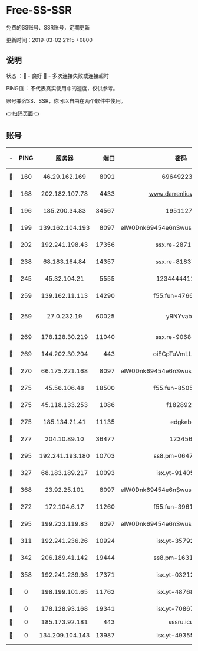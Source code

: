 # Free-SS-SSR

免费的SS账号、SSR账号，定期更新

更新时间：2019-03-02 21:15 +0800

## 说明

状态     ：🙂 - 良好 🙁 - 多次连接失败或连接超时

PING值   ：不代表真实使用中的速度，仅供参考。

账号兼容SS、SSR，你可以自由在两个软件中使用。

👉[扫码页面](https://liesauer.github.io/free-ss-ssr.github.io/)👈

## 账号

|-|PING|服务器|端口|密码|加密方式|区域|
|:----:|:----:|:-----:|-----:|:----:|:----:|:----:|
|🙂|160|46.29.162.169|8091|6964922356|aes-256-cfb|RU|
|🙂|168|202.182.107.78|4433|www.darrenliuwei.com|aes-256-cfb|JP|
|🙂|196|185.200.34.83|34567|19511276|aes-256-cfb|US|
|🙂|199|139.162.104.193|8097|eIW0Dnk69454e6nSwuspv9DmS201tQ0D|aes-256-cfb|JP|
|🙂|202|192.241.198.43|17356|ssx.re-28711646|aes-256-cfb|US|
|🙂|238|68.183.164.84|14357|ssx.re-81837624|aes-256-cfb|US|
|🙂|245|45.32.104.21|5555|1234444411111|aes-256-cfb|SG|
|🙂|259|139.162.11.113|14290|f55.fun-47666112|aes-256-cfb|SG|
|🙂|259|27.0.232.19|60025|yRNYvabB|xchacha20-ietf-poly1305|HK|
|🙂|269|178.128.30.219|11040|ssx.re-90688619|aes-256-cfb|SG|
|🙂|269|144.202.30.204|443|oiECpTuVmLLxk4Ts|aes-256-cfb|US|
|🙂|270|66.175.221.168|8097|eIW0Dnk69454e6nSwuspv9DmS201tQ0D|aes-256-cfb|US|
|🙂|275|45.56.106.48|18500|f55.fun-85055733|aes-256-cfb|US|
|🙂|275|45.118.133.253|1086|f1828920|aes-256-cfb|SG|
|🙂|275|185.134.21.41|11135|edgkeb|aes-256-cfb|GB|
|🙂|277|204.10.89.10|36477|123456|aes-256-cfb|US|
|🙂|295|192.241.193.180|10703|ss8.pm-06476648|aes-256-cfb|US|
|🙂|327|68.183.189.217|10093|isx.yt-91405923|aes-256-cfb|SG|
|🙂|368|23.92.25.101|8097|eIW0Dnk69454e6nSwuspv9DmS201tQ0D|aes-256-cfb|US|
|🙂|272|172.104.6.17|11260|f55.fun-39616774|aes-256-cfb|US|
|🙂|295|199.223.119.83|8097|eIW0Dnk69454e6nSwuspv9DmS201tQ0D|aes-256-cfb|US|
|🙂|311|192.241.236.26|10924|isx.yt-35792736|aes-256-cfb|US|
|🙂|342|206.189.41.142|19444|ss8.pm-16317279|aes-256-cfb|SG|
|🙁|358|192.241.239.98|17371|isx.yt-03212931|aes-256-cfb|US|
|🙁|0|198.199.101.65|11762|isx.yt-48768869|aes-256-cfb|US|
|🙁|0|178.128.93.168|19341|isx.yt-70867662|aes-256-cfb|SG|
|🙁|0|185.173.92.181|443|sssru.icu|rc4-md5|RU|
|🙁|0|134.209.104.143|13987|isx.yt-49355412|aes-256-cfb|SG|
